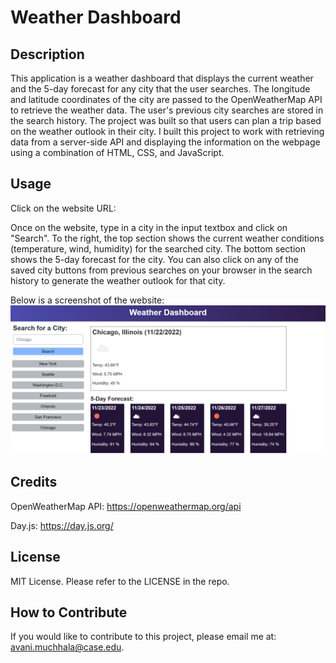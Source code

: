 # Weather Dashboard

## Description

This application is a weather dashboard that displays the current weather and the 5-day forecast for any city that the user searches. The longitude and latitude coordinates of the city are passed to the OpenWeatherMap API to retrieve the weather data. The user's previous city searches are stored in the search history. The project was built so that users can plan a trip based on the weather outlook in their city. I built this project to work with retrieving data from a server-side API and displaying the information on the webpage using a combination of HTML, CSS, and JavaScript.

## Usage

Click on the website URL: 

Once on the website, type in a city in the input textbox and click on "Search". To the right, the top section shows the current weather conditions (temperature, wind, humidity) for the searched city. The bottom section shows the 5-day forecast for the city. You can also click on any of the saved city buttons from previous searches on your browser in the search history to generate the weather outlook for that city.

Below is a screenshot of the website: 
![weather dashboard screenshot](./assets/images/weather-dashboard-img.png)

## Credits

OpenWeatherMap API: https://openweathermap.org/api

Day.js: https://day.js.org/

## License

MIT License. Please refer to the LICENSE in the repo.

## How to Contribute

If you would like to contribute to this project, please email me at: avani.muchhala@case.edu.